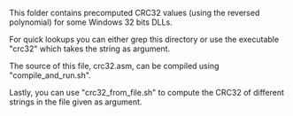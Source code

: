This folder contains precomputed CRC32 values (using the reversed polynomial) for some Windows 32 bits DLLs.  
  
For quick lookups you can either grep this directory or use the executable "crc32" which takes the string as argument.  
  
The source of this file, crc32.asm, can be compiled using "compile_and_run.sh".  
  
Lastly, you can use "crc32_from_file.sh" to compute the CRC32 of different strings in the file given as argument.
